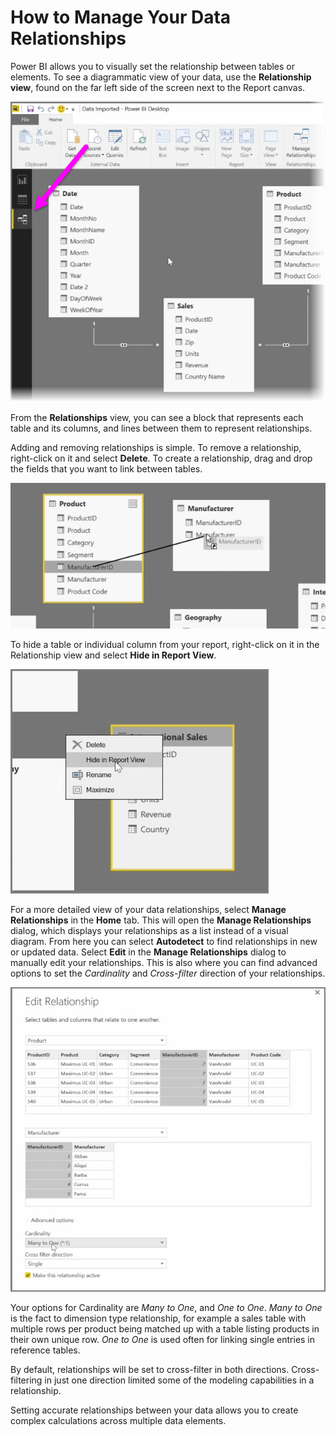 <properties
   pageTitle="How to Manage Your Data Relationships"
   description="See and manage data relationships in Power BI"
   services="powerbi"
   documentationCenter=""
   authors="davidiseminger"
   manager="mblythe"
   backup=""
   editor=""
   tags=""
   qualityFocus="no"
   qualityDate=""
   featuredVideoId="qPQ6iXGf0Pc"
   featuredVideoThumb=""
   courseDuration="9m"/>

<tags
   ms.service="powerbi"
   ms.devlang="NA"
   ms.topic="article"
   ms.tgt_pltfrm="NA"
   ms.workload="powerbi"
   ms.date="03/28/2016"
   ms.author="davidi"/>

# How to Manage Your Data Relationships

Power BI allows you to visually set the relationship between tables or elements. To see a diagrammatic view of your data, use the **Relationship view**, found on the far left side of the screen next to the Report canvas.

![](media/powerbi-learning-2-2-manage-data-relationships/2-2_1.png)

From the **Relationships** view, you can see a block that represents each table and its columns, and lines between them to represent relationships.

Adding and removing relationships is simple. To remove a relationship, right-click on it and select **Delete**. To create a relationship, drag and drop the fields that you want to link between tables.

![](media/powerbi-learning-2-2-manage-data-relationships/2-2_2.png)

To hide a table or individual column from your report, right-click on it in the Relationship view and select **Hide in Report View**.

![](media/powerbi-learning-2-2-manage-data-relationships/2-2_3.png)

For a more detailed view of your data relationships, select **Manage Relationships** in the **Home** tab. This will open the **Manage Relationships** dialog, which displays your relationships as a list instead of a visual diagram. From here you can select **Autodetect** to find relationships in new or updated data. Select **Edit** in the **Manage Relationships** dialog to manually edit your relationships. This is also where you can find advanced options to set the *Cardinality* and *Cross-filter* direction of your relationships.

![](media/powerbi-learning-2-2-manage-data-relationships/2-2_4.png)

Your options for Cardinality are *Many to One*, and *One to One*. *Many to One* is the fact to dimension type relationship, for example a sales table with multiple rows per product being matched up with a table listing products in their own unique row. *One to One* is used often for linking single entries in reference tables.

By default, relationships will be set to cross-filter in both directions. Cross-filtering in just one direction limited some of the modeling capabilities in a relationship.

Setting accurate relationships between your data allows you to create complex calculations across multiple data elements.
